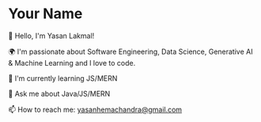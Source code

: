 # Your Name

👋 Hello, I'm Yasan Lakmal! 

🌍 I'm passionate about Software Engineering, Data Science, Generative AI & Machine Learning and I love to code. 

🌱 I'm currently learning JS/MERN

💬 Ask me about Java/JS/MERN

📫 How to reach me: yasanhemachandra@gmail.com

